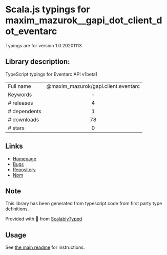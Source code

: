 
# Scala.js typings for maxim_mazurok__gapi_dot_client_dot_eventarc

Typings are for version 1.0.20201113

## Library description:
TypeScript typings for Eventarc API v1beta1

|                    |                 |
| ------------------ | :-------------: |
| Full name          | @maxim_mazurok/gapi.client.eventarc |
| Keywords           | - |
| # releases         | 4 |
| # dependents       | 1 |
| # downloads        | 78 |
| # stars            | 0 |

## Links
- [Homepage](https://github.com/Maxim-Mazurok/google-api-typings-generator#readme)
- [Bugs](https://github.com/Maxim-Mazurok/google-api-typings-generator/issues)
- [Repository](https://github.com/Maxim-Mazurok/google-api-typings-generator)
- [Npm](https://www.npmjs.com/package/%40maxim_mazurok%2Fgapi.client.eventarc)
    


## Note
This library has been generated from typescript code from first party type definitions.

Provided with :purple_heart: from [ScalablyTyped](https://github.com/oyvindberg/ScalablyTyped)

## Usage
See [the main readme](../../readme.md) for instructions.


